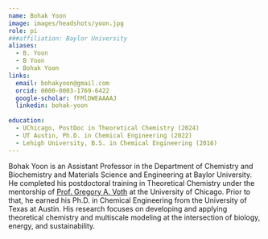 ```yaml
---
name: Bohak Yoon
image: images/headshots/yoon.jpg
role: pi
###affiliation: Baylor University
aliases:
  - B. Yoon
  - B Yoon
  - Bohak Yoon
links:
  email: bohakyoon@gmail.com
  orcid: 0000-0003-1769-6422
  google-scholar: fFMlDWEAAAAJ
  linkedin: bohak-yoon
  
education:
  - UChicago, PostDoc in Theoretical Chemistry (2024)
  - UT Austin, Ph.D. in Chemical Engineering (2022)
  - Lehigh University, B.S. in Chemical Engineering (2016)
---
```


Bohak Yoon is an Assistant Professor in the Department of Chemistry and Biochemistry and Materials Science and Engineering at Baylor University.
He completed his postdoctoral training in Theoretical Chemistry under the mentorship of [Prof. Gregory A. Voth](https://en.wikipedia.org/wiki/Gregory_A._Voth) at the University of Chicago.
Prior to that, he earned his Ph.D. in Chemical Engineering from the University of Texas at Austin.
His research focuses on developing and applying theoretical chemistry and multiscale modeling at the intersection of biology, energy, and sustainability.

